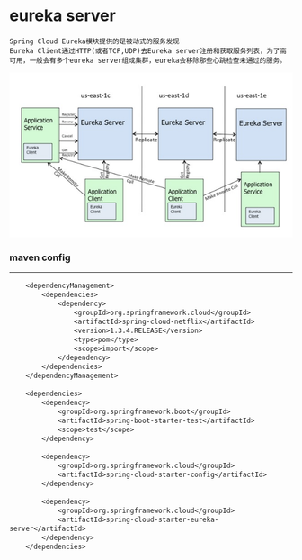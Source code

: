 # eureka server

    Spring Cloud Eureka模块提供的是被动式的服务发现
    Eureka Client通过HTTP(或者TCP,UDP)去Eureka server注册和获取服务列表，为了高可用，一般会有多个eureka server组成集群，eureka会移除那些心跳检查未通过的服务。
  
![](/doc/photo/eureka.png)

### maven config
---

```
    <dependencyManagement>
        <dependencies>
            <dependency>
                <groupId>org.springframework.cloud</groupId>
                <artifactId>spring-cloud-netflix</artifactId>
                <version>1.3.4.RELEASE</version>
                <type>pom</type>        
                <scope>import</scope>
            </dependency>
        </dependencies>
    </dependencyManagement>
    
    <dependencies>    
        <dependency>
            <groupId>org.springframework.boot</groupId>
            <artifactId>spring-boot-starter-test</artifactId>
            <scope>test</scope>
        </dependency>

        <dependency>
            <groupId>org.springframework.cloud</groupId>
            <artifactId>spring-cloud-starter-config</artifactId>
        </dependency>

        <dependency>
            <groupId>org.springframework.cloud</groupId>
            <artifactId>spring-cloud-starter-eureka-server</artifactId>
        </dependency>
    </dependencies>
```

